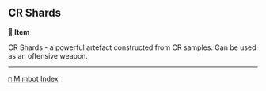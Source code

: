 ## CR Shards

**📜 Item**

CR Shards - a powerful artefact constructed from CR samples. Can be used as an offensive weapon.

<!---
keywords: corrupted, battle
aliases:
-->
----------
[`📑` Mimbot Index](</index.md#1330>)